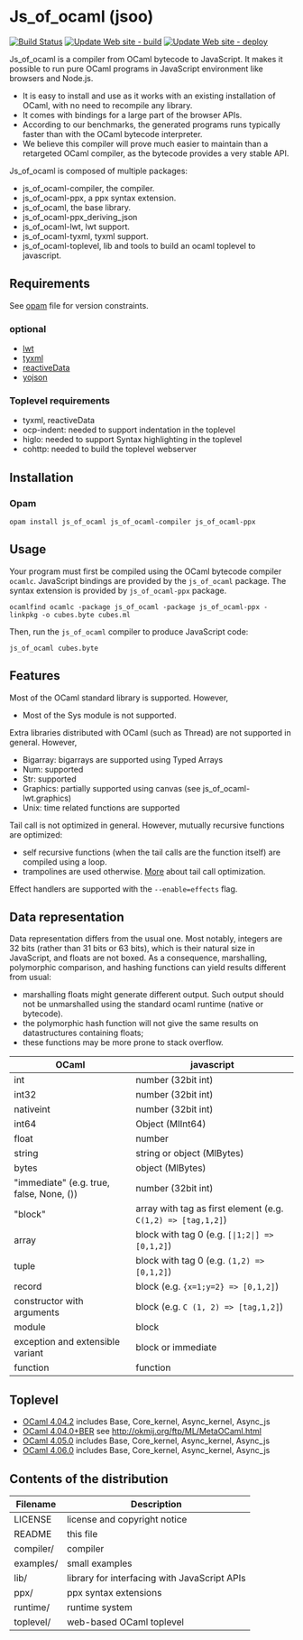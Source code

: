 # Js_of_ocaml (jsoo)

[![Build Status](https://github.com/ocsigen/js_of_ocaml/workflows/build/badge.svg?branch=master)](https://github.com/ocsigen/js_of_ocaml/actions)
[![Update Web site - build](https://github.com/ocsigen/js_of_ocaml/actions/workflows/siteupdate.yml/badge.svg)](https://github.com/ocsigen/js_of_ocaml/actions/workflows/siteupdate.yml)
[![Update Web site - deploy](https://github.com/ocsigen/js_of_ocaml/actions/workflows/pages/pages-build-deployment/badge.svg)](https://github.com/ocsigen/js_of_ocaml/actions/workflows/pages/pages-build-deployment)

Js_of_ocaml is a compiler from OCaml bytecode to JavaScript. It makes it
possible to run pure OCaml programs in JavaScript environment like browsers and
Node.js.

- It is easy to install and use as it works with an existing installation of
  OCaml, with no need to recompile any library.
- It comes with bindings for a large part of the browser APIs.
- According to our benchmarks, the generated programs runs typically faster than
  with the OCaml bytecode interpreter.
- We believe this compiler will prove much easier to maintain than a retargeted
  OCaml compiler, as the bytecode provides a very stable API.

Js_of_ocaml is composed of multiple packages:
- js_of_ocaml-compiler, the compiler.
- js_of_ocaml-ppx, a ppx syntax extension.
- js_of_ocaml, the base library.
- js_of_ocaml-ppx_deriving_json
- js_of_ocaml-lwt, lwt support.
- js_of_ocaml-tyxml, tyxml support.
- js_of_ocaml-toplevel, lib and tools to build an ocaml toplevel to
  javascript.

## Requirements

See
[opam](https://github.com/ocsigen/js_of_ocaml/blob/master/js_of_ocaml-compiler.opam)
file for version constraints.

### optional

- [lwt](https://github.com/ocsigen/lwt)
- [tyxml](https://github.com/ocsigen/tyxml)
- [reactiveData](https://github.com/ocsigen/reactiveData)
- [yojson](https://github.com/mjambon/yojson)

### Toplevel requirements

- tyxml, reactiveData
- ocp-indent: needed to support indentation in the toplevel
- higlo: needed to support Syntax highlighting in the toplevel
- cohttp: needed to build the toplevel webserver

## Installation

### Opam

```
opam install js_of_ocaml js_of_ocaml-compiler js_of_ocaml-ppx
```

## Usage

Your program must first be compiled using the OCaml bytecode compiler `ocamlc`.
JavaScript bindings are provided by the `js_of_ocaml` package. The syntax
extension is provided by `js_of_ocaml-ppx` package.

```
ocamlfind ocamlc -package js_of_ocaml -package js_of_ocaml-ppx -linkpkg -o cubes.byte cubes.ml
```

Then, run the `js_of_ocaml` compiler to produce JavaScript code:

```
js_of_ocaml cubes.byte
```

## Features

Most of the OCaml standard library is supported. However,

- Most of the Sys module is not supported.

Extra libraries distributed with OCaml (such as Thread) are not supported in
general. However,

- Bigarray: bigarrays are supported using Typed Arrays
- Num: supported
- Str: supported
- Graphics: partially supported using canvas (see js_of_ocaml-lwt.graphics)
- Unix: time related functions are supported

Tail call is not optimized in general. However, mutually recursive functions are
optimized:

- self recursive functions (when the tail calls are the function itself) are
  compiled using a loop.
- trampolines are used otherwise.
  [More](http://ocsigen.org/js_of_ocaml/dev/manual/tailcall) about tail call
  optimization.

Effect handlers are supported with the `--enable=effects` flag.

## Data representation

Data representation differs from the usual one. Most notably, integers are 32
bits (rather than 31 bits or 63 bits), which is their natural size in
JavaScript, and floats are not boxed. As a consequence, marshalling, polymorphic
comparison, and hashing functions can yield results different from usual:

- marshalling floats might generate different output. Such output should not be
  unmarshalled using the standard ocaml runtime (native or bytecode).
- the polymorphic hash function will not give the same results on datastructures
  containing floats;
- these functions may be more prone to stack overflow.

| OCaml | javascript |
| ------------- | ------------- |
| int   | number (32bit int)  |
| int32 | number (32bit int)  |
| nativeint | number (32bit int)  |
| int64 | Object (MlInt64) |
| float | number |
| string | string or object (MlBytes) |
| bytes | object (MlBytes) |
| "immediate" (e.g. true, false, None, ()) | number (32bit int) |
| "block" | array with tag as first element (e.g. `C(1,2) => [tag,1,2]`) |
| array | block with tag 0 (e.g. `[\|1;2\|] => [0,1,2]`) |
| tuple | block with tag 0 (e.g. `(1,2) => [0,1,2]`) |
| record | block (e.g. `{x=1;y=2} => [0,1,2]`) |
| constructor with arguments | block (e.g. `C (1, 2) => [tag,1,2]`) |
| module | block |
| exception and extensible variant | block or immediate |
| function | function |



## Toplevel

- [OCaml 4.04.2](http://ocsigen.github.io/js_of_ocaml/toplevel/#version=4.04.2)
  includes Base, Core_kernel, Async_kernel, Async_js
- [OCaml 4.04.0+BER](http://ocsigen.github.io/js_of_ocaml/toplevel/#version=4.04.0+BER)
  see http://okmij.org/ftp/ML/MetaOCaml.html
- [OCaml 4.05.0](http://ocsigen.github.io/js_of_ocaml/toplevel/#version=4.05.0)
  includes Base, Core_kernel, Async_kernel, Async_js
- [OCaml 4.06.0](http://ocsigen.github.io/js_of_ocaml/toplevel/#version=4.06.0)
  includes Base, Core_kernel, Async_kernel, Async_js

## Contents of the distribution

| Filename    | Description                                  |
| ----------- | -------------------------------------------- |
| LICENSE     | license and copyright notice                 |
| README      | this file                                    |
| compiler/   | compiler                                     |
| examples/   | small examples                               |
| lib/        | library for interfacing with JavaScript APIs |
| ppx/        | ppx syntax extensions                        |
| runtime/    | runtime system                               |
| toplevel/   | web-based OCaml toplevel                     |
